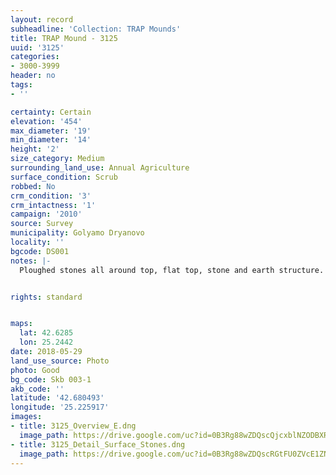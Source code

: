 ```yaml
---
layout: record
subheadline: 'Collection: TRAP Mounds'
title: TRAP Mound - 3125
uuid: '3125'
categories:
- 3000-3999
header: no
tags:
- ''

certainty: Certain
elevation: '454'
max_diameter: '19'
min_diameter: '14'
height: '2'
size_category: Medium
surrounding_land_use: Annual Agriculture
surface_condition: Scrub
robbed: No
crm_condition: '3'
crm_intactness: '1'
campaign: '2010'
source: Survey
municipality: Golyamo Dryanovo
locality: ''
bgcode: DS001
notes: |-
  Ploughed stones all around top, flat top, stone and earth structure.


rights: standard


maps:
  lat: 42.6285
  lon: 25.2442
date: 2018-05-29
land_use_source: Photo
photo: Good
bg_code: Skb 003-1
akb_code: ''
latitude: '42.680493'
longitude: '25.225917'
images:
- title: 3125_Overview_E.dng
  image_path: https://drive.google.com/uc?id=0B3Rg88wZDQscQjcxblNZODBXRzg
- title: 3125_Detail_Surface_Stones.dng
  image_path: https://drive.google.com/uc?id=0B3Rg88wZDQscRGtFU0ZVcE1ZNjA
---
```

